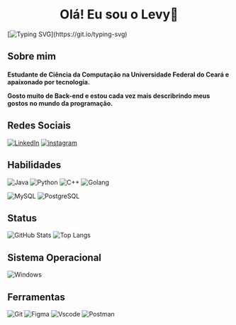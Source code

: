 <h1 align="center">Olá! Eu sou o Levy👋</h1>

[![Typing SVG](https://readme-typing-svg.herokuapp.com/?color=fff&size=35&center=true&vCenter=true&width=1000&lines=Bem+vindo+ao+meu+perfil+do+GitHub!)](https://git.io/typing-svg)

 <h2>Sobre mim</h2> 
 
<h4>Estudante de Ciência da Computação na Universidade Federal do Ceará e apaixonado por tecnologia. 

Gosto muito de Back-end e estou cada vez mais describrindo meus gostos no mundo da programação.
</h4
>
<h2>Redes Sociais</h2>

[![LinkedIn](https://img.shields.io/badge/LinkedIn-000?style=for-the-badge&logo=linkedin&logoColor=blue)](https://www.linkedin.com/in/levy-noliveira/)
[![instagram](https://img.shields.io/badge/instagram-000?style=for-the-badge&logo=instagram&logoColor=blue)](https://www.instagram.com/levy_oliiveira/)

<h2>Habilidades</h2>

![Java](https://img.shields.io/badge/java-%23ED8B00.svg?style=for-the-badge&logo=openjdk&logoColor=white)
![Python](https://img.shields.io/badge/python-3670A0?style=for-the-badge&logo=python&logoColor=ffdd54)
![C++](https://img.shields.io/badge/C%2B%2B-00599C?style=for-the-badge&logo=c%2B%2B&logoColor=white)
![Golang](https://img.shields.io/badge/Go-00ADD8?style=for-the-badge&logo=go&logoColor=white)

![MySQL](https://img.shields.io/badge/MySQL-00000F?style=for-the-badge&logo=mysql&logoColor=white)
![PostgreSQL](https://img.shields.io/badge/PostgreSQL-000?style=for-the-badge&logo=postgresql)

<h2>Status</h2>

![GitHub Stats](https://github-readme-stats.vercel.app/api?username=levy-oliveira&theme=transparent&bg_color=000&border_color=30A3DC&show_icons=true&icon_color=30A3DC&title_color=E94D5F&text_color=FFF)
![Top Langs](https://github-readme-stats-git-masterrstaa-rickstaa.vercel.app/api/top-langs/?username=levy-oliveira&layout=compact&bg_color=000&border_color=30A3DC&title_color=E94D5F&text_color=FFF)

<h2>Sistema Operacional</h2>

![Windows](https://img.shields.io/badge/Windows-000?style=for-the-badge&logo=windows&logoColor=2CA5E0)

<h2>Ferramentas</h2>

![Git](https://img.shields.io/badge/GIT-E44C30?style=for-the-badge&logo=git&logoColor=white)
![Figma](https://img.shields.io/badge/Figma-696969?style=for-the-badge&logo=figma&logoColor=figma)
![Vscode](https://img.shields.io/badge/Vscode-007ACC?style=for-the-badge&logo=visual-studio-code&logoColor=white)
![Postman](https://img.shields.io/badge/Postman-FF6C37.svg?style=for-the-badge&logo=Postman&logoColor=white)
